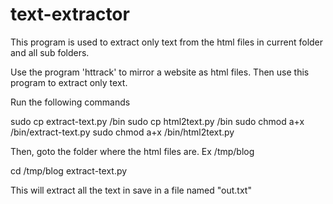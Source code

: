 # text-extractor

This program is used to extract only text from the html files 
in current folder and all sub folders.

Use the program 'httrack' to mirror a website as html files.
Then use this program to extract only text.


Run the following commands

sudo cp extract-text.py /bin
sudo cp html2text.py /bin
sudo chmod a+x /bin/extract-text.py
sudo chmod a+x /bin/html2text.py


Then, goto the folder where the html files are. Ex /tmp/blog

cd /tmp/blog
extract-text.py

This will extract all the text in save in a file named "out.txt"

